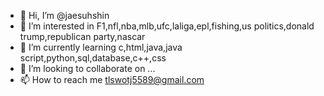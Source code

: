 - 👋 Hi, I’m @jaesuhshin
- 👀 I’m interested in F1,nfl,nba,mlb,ufc,laliga,epl,fishing,us politics,donald trump,republican party,nascar
- 🌱 I’m currently learning c,html,java,java script,python,sql,database,c++,css
- 💞️ I’m looking to collaborate on ...
- 📫 How to reach me tlswotj5589@gmail.com

<!---
jaesuhshin/jaesuhshin is a ✨ special ✨ repository because its `README.md` (this file) appears on your GitHub profile.
You can click the Preview link to take a look at your changes.
--->
